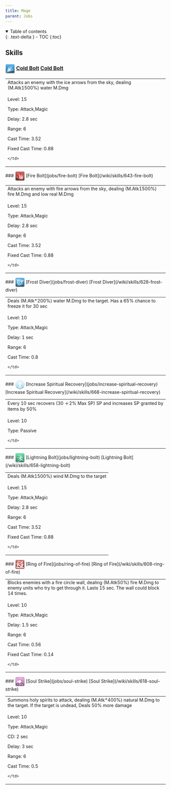 ```yaml
---
title: Mage 
parent: Jobs
---
```


<details open markdown="block">
<summary>
  Table of contents
</summary>
{: .text-delta }
- TOC
{:toc}
</details>

## Skills

### <img src="/assets/images/skills/skill_74001.png" width="30" height="30" style="vertical-align: middle"> [Cold Bolt](jobs/cold-bolt) [Cold Bolt](/wiki/skills/598-cold-bolt)
<table>
<tbody>
  <tr>
    <td>Attacks an enemy with the ice arrows from the sky, dealing (M.Atk1500%) water M.Dmg</td>
  </tr>
  <tr>
    <td>
              <p class="label label-yellow fs-1">Level: 15</p>
              <p class="label label-yellow fs-1">Type: Attack,Magic</p>
              <p class="label label-yellow fs-1">Delay: 2.8 sec</p>
              <p class="label label-yellow fs-1">Range: 6</p>
              <p class="label label-yellow fs-1">Cast Time: 3.52</p>
              <p class="label label-yellow fs-1">Fixed Cast Time: 0.88</p>
      
    </td>
  </tr>
</tbody>
</table>
### <img src="/assets/images/skills/skill_79001.png" width="30" height="30" style="vertical-align: middle"> [Fire Bolt](jobs/fire-bolt) [Fire Bolt](/wiki/skills/643-fire-bolt)
<table>
<tbody>
  <tr>
    <td>Attacks an enemy with fire arrows from the sky, dealing (M.Atk1500%) fire M.Dmg and low real M.Dmg</td>
  </tr>
  <tr>
    <td>
              <p class="label label-yellow fs-1">Level: 15</p>
              <p class="label label-yellow fs-1">Type: Attack,Magic</p>
              <p class="label label-yellow fs-1">Delay: 2.8 sec</p>
              <p class="label label-yellow fs-1">Range: 6</p>
              <p class="label label-yellow fs-1">Cast Time: 3.52</p>
              <p class="label label-yellow fs-1">Fixed Cast Time: 0.88</p>
      
    </td>
  </tr>
</tbody>
</table>
### <img src="/assets/images/skills/skill_10035001.png" width="30" height="30" style="vertical-align: middle"> [Frost Diver](jobs/frost-diver) [Frost Diver](/wiki/skills/628-frost-diver)
<table>
<tbody>
  <tr>
    <td>Deals (M.Atk*200%) water M.Dmg to the target. Has a 65% chance to freeze it for 30 sec</td>
  </tr>
  <tr>
    <td>
              <p class="label label-yellow fs-1">Level: 10</p>
              <p class="label label-yellow fs-1">Type: Attack,Magic</p>
              <p class="label label-yellow fs-1">Delay: 1 sec</p>
              <p class="label label-yellow fs-1">Range: 6</p>
              <p class="label label-yellow fs-1">Cast Time: 0.8</p>
      
    </td>
  </tr>
</tbody>
</table>
### <img src="/assets/images/skills/skill_108001.png" width="30" height="30" style="vertical-align: middle"> [Increase Spiritual Recovery](jobs/increase-spiritual-recovery) [Increase Spiritual Recovery](/wiki/skills/668-increase-spiritual-recovery)
<table>
<tbody>
  <tr>
    <td>Every 10 sec recovers (30 ＋2% Max SP) SP and increases SP granted by items by 50%</td>
  </tr>
  <tr>
    <td>
              <p class="label label-yellow fs-1">Level: 10</p>
              <p class="label label-yellow fs-1">Type: Passive</p>
      
    </td>
  </tr>
</tbody>
</table>
### <img src="/assets/images/skills/skill_84001.png" width="30" height="30" style="vertical-align: middle"> [Lightning Bolt](jobs/lightning-bolt) [Lightning Bolt](/wiki/skills/658-lightning-bolt)
<table>
<tbody>
  <tr>
    <td>Deals (M.Atk1500%) wind M.Dmg to the target</td>
  </tr>
  <tr>
    <td>
              <p class="label label-yellow fs-1">Level: 15</p>
              <p class="label label-yellow fs-1">Type: Attack,Magic</p>
              <p class="label label-yellow fs-1">Delay: 2.8 sec</p>
              <p class="label label-yellow fs-1">Range: 6</p>
              <p class="label label-yellow fs-1">Cast Time: 3.52</p>
              <p class="label label-yellow fs-1">Fixed Cast Time: 0.88</p>
      
    </td>
  </tr>
</tbody>
</table>
### <img src="/assets/images/skills/skill_75001.png" width="30" height="30" style="vertical-align: middle"> [Ring of Fire](jobs/ring-of-fire) [Ring of Fire](/wiki/skills/608-ring-of-fire)
<table>
<tbody>
  <tr>
    <td>Blocks enemies with a fire circle wall, dealing (M.Atk50%) fire M.Dmg to enemy units who try to get through it. Lasts 15 sec. The wall could block 14 times.</td>
  </tr>
  <tr>
    <td>
              <p class="label label-yellow fs-1">Level: 10</p>
              <p class="label label-yellow fs-1">Type: Attack,Magic</p>
              <p class="label label-yellow fs-1">Delay: 1.5 sec</p>
              <p class="label label-yellow fs-1">Range: 6</p>
              <p class="label label-yellow fs-1">Cast Time: 0.56</p>
              <p class="label label-yellow fs-1">Fixed Cast Time: 0.14</p>
      
    </td>
  </tr>
</tbody>
</table>
### <img src="/assets/images/skills/skill_76001.png" width="30" height="30" style="vertical-align: middle"> [Soul Strike](jobs/soul-strike) [Soul Strike](/wiki/skills/618-soul-strike)
<table>
<tbody>
  <tr>
    <td>Summons holy spirits to attack, dealing (M.Atk*400%) natural M.Dmg to the target. If the target is undead, Deals 50% more damage</td>
  </tr>
  <tr>
    <td>
              <p class="label label-yellow fs-1">Level: 10</p>
              <p class="label label-yellow fs-1">Type: Attack,Magic</p>
              <p class="label label-yellow fs-1">CD: 2 sec</p>
              <p class="label label-yellow fs-1">Delay: 3 sec</p>
              <p class="label label-yellow fs-1">Range: 6</p>
              <p class="label label-yellow fs-1">Cast Time: 0.5</p>
      
    </td>
  </tr>
</tbody>
</table>

